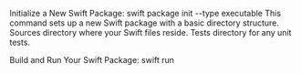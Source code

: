 Initialize a New Swift Package:
swift package init --type executable
This command sets up a new Swift package with a basic directory structure. Sources directory where your Swift files reside. Tests directory for any unit tests.

Build and Run Your Swift Package:
swift run
